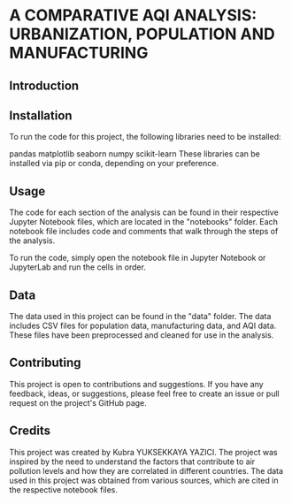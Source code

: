 # A COMPARATIVE AQI ANALYSIS: URBANIZATION, POPULATION AND MANUFACTURING

## Introduction


## Installation

To run the code for this project, the following libraries need to be installed:

pandas
matplotlib
seaborn
numpy
scikit-learn
These libraries can be installed via pip or conda, depending on your preference.

## Usage

The code for each section of the analysis can be found in their respective Jupyter Notebook files, which are located in the "notebooks" folder. Each notebook file includes code and comments that walk through the steps of the analysis.

To run the code, simply open the notebook file in Jupyter Notebook or JupyterLab and run the cells in order.

## Data

The data used in this project can be found in the "data" folder. The data includes CSV files for population data, manufacturing data, and AQI data. These files have been preprocessed and cleaned for use in the analysis.

## Contributing

This project is open to contributions and suggestions. If you have any feedback, ideas, or suggestions, please feel free to create an issue or pull request on the project's GitHub page.

## Credits

This project was created by Kubra YUKSEKKAYA YAZICI. The project was inspired by the need to understand the factors that contribute to air pollution levels and how they are correlated in different countries. The data used in this project was obtained from various sources, which are cited in the respective notebook files.
